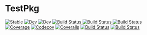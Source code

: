# TestPkg

[![Stable](https://img.shields.io/badge/docs-stable-blue.svg)](https://Gilga.github.io/TestPkg.jl/stable)
[![Dev](https://img.shields.io/badge/docs-dev-blue.svg)](https://Gilga.github.io/TestPkg.jl/dev)
[![Dev](https://img.shields.io/badge/docs-dev-blue.svg)](https://Gilga.gitlab.io/TestPkg.jl/dev)
[![Build Status](https://travis-ci.com/Gilga/TestPkg.jl.svg?branch=master)](https://travis-ci.com/Gilga/TestPkg.jl)
[![Build Status](https://ci.appveyor.com/api/projects/status/github/Gilga/TestPkg.jl?svg=true)](https://ci.appveyor.com/project/Gilga/TestPkg-jl)
[![Build Status](https://gitlab.com/Gilgatx/TestPkg.jl/badges/master/pipeline.svg)](https://gitlab.com/Gilgatx/TestPkg.jl/pipelines)
[![Coverage](https://gitlab.com/Gilgatx/TestPkg.jl/badges/master/coverage.svg)](https://gitlab.com/Gilga/TestPkg.jl/commits/master)
[![Codecov](https://codecov.io/gh/Gilga/TestPkg.jl/branch/master/graph/badge.svg)](https://codecov.io/gh/Gilga/TestPkg.jl)
[![Coveralls](https://coveralls.io/repos/github/Gilga/TestPkg.jl/badge.svg?branch=master)](https://coveralls.io/github/Gilga/TestPkg.jl?branch=master)
[![Build Status](https://api.cirrus-ci.com/github/Gilga/TestPkg.jl.svg)](https://cirrus-ci.com/github/Gilga/TestPkg.jl)
[![Build Status](https://cloud.drone.io/api/badges/Gilga/TestPkg.jl/status.svg)](https://cloud.drone.io/Gilga/TestPkg.jl)

